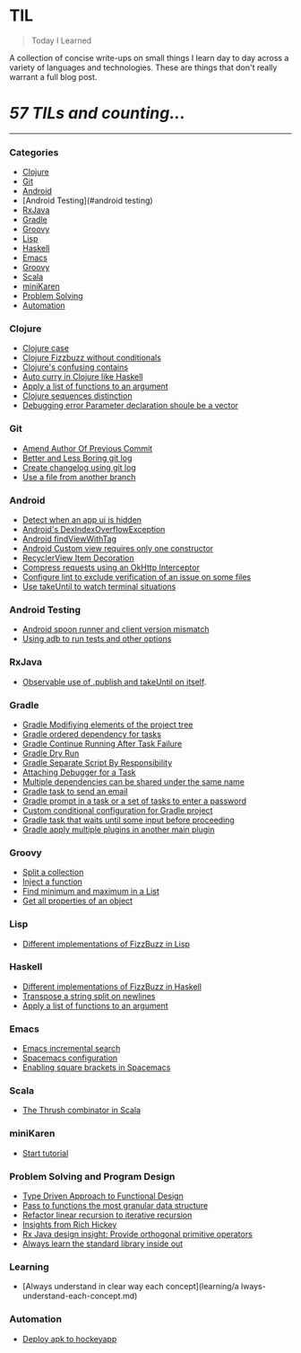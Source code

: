 
# TIL

> Today I Learned

A collection of concise write-ups on small things I learn day to day across a
variety of languages and technologies. These are things that don't really
warrant a full blog post.

_57 TILs and counting..._
=======

---

### Categories

* [Clojure](#clojure)
* [Git](#git)
* [Android](#android)
* [Android Testing](#android testing)
* [RxJava](#rxjava)
* [Gradle](#gradle)
* [Groovy](#groovy)
* [Lisp](#lisp)
* [Haskell](#haskell)
* [Emacs](#emacs)
* [Groovy](#groovy)
* [Scala](#scala)
* [miniKaren](#miniKaren)
* [Problem Solving](#problemSolving)
* [Automation](#automation)

### Clojure
- [Clojure case](clojure/case.md)
- [Clojure Fizzbuzz without conditionals](clojure/fizzbuzz-without-conditionals.md)
- [Clojure's confusing contains](clojure/confusing-contains.md)
- [Auto curry in Clojure like Haskell](clojure/autocurry.md)
- [Apply a list of functions to an argument](clojure/apply-list-functions.md)
- [Clojure sequences distinction](clojure/sequences-distinction.md)
- [Debugging error Parameter declaration shoule be a vector](clojure/debugging-error-param-let-vector.md)

### Git
- [Amend Author Of Previous Commit](git/git-change-author-push.md)
- [Better and Less Boring git log](git/better-less-boring-git-log.md)
- [Create changelog using git log](git/create-changelog-from-gitlog.md)
- [Use a file from another branch](git/use-file-from-another-branch.md)

### Android
- [Detect when an app ui is hidden](android/detect-app-ui-no-longer-visible.md)
- [Android's DexIndexOverflowException](android/android-dex-overflow-exception.md)
- [Android findViewWithTag](android/find-view-with-tag.md)
- [Android Custom view requires only one constructor](android/custom-view-requires-one-ctor.md)
- [RecyclerView Item Decoration](android/rv-item-decoration.md)
- [Compress requests using an OkHttp Interceptor](android/compress-requests-using-okhttp-interceptor.md)
- [Configure lint to exclude verification of an issue on some files](configure-lint-exclude-issue-in-file.md)
- [Use takeUntil to watch terminal situations](use-take-until-to-watch-terminal-situations.md)

### Android Testing
- [Android spoon runner and client version mismatch](android_testing/spoon_runner_client_version_mismatch.md)
- [Using adb to run tests and other options](android_testing/running-tests-command-line.md)

### RxJava
- [Observable use of .publish and takeUntil on itself](observable-use-of-publish-takeUntil-on-itself.md).


### Gradle
- [Gradle Modifiying elements of the project tree](gradle/gradle-modifying-elements-project-tree.md)
- [Gradle ordered dependency for tasks  ](gradle/ordered-dependency-for-tasks.md)
- [Gradle Continue Running After Task Failure](gradle/continue-running-after-task-failure.md)
- [Gradle Dry Run ](gradle/dry-run.md)
- [Gradle Separate Script By Responsibility](gradle/separate-script-by-responsibility.md)
- [Attaching Debugger for a Task](gradle/attaching-debugger-for-a-task.md)
- [Multiple dependencies can be shared under the same name](gradle/multiple-deps-under-same-name.md)
- [Gradle task to send an email](gradle/gradle-task-send-mail.md)
- [Gradle prompt in a task or a set of tasks to enter a password](gradle/prompt-to-enter-passwd.md)
- [Custom conditional configuration for Gradle project](gradle/configure-if-a-task-is-in-execution.md)
- [Gradle task that waits until some input before proceeding](gradle/task-wait-untill-before-preceeding.md)
- [Gradle apply multiple plugins in another main plugin](gradle/apply-multiple-plugins-with-another.md)

### Groovy
* [Split a collection](groovy/collection-split.md)
* [Inject a function](groovy/inject.md)
* [Find minimum and maximum in a List](groovy/find-min-max-list.md)
* [Get all properties of an object](groovy/get-properties-of-an-object.md)

### Lisp
- [Different implementations of FizzBuzz in Lisp](lisp/different-implementations-of-fizzbuzz-in-lisp.md)

### Haskell
- [Different implementations of FizzBuzz in Haskell](haskell/different-implementations-of-fizzbuzz-in-haskell.md)
- [Transpose a string split on newlines](haskell/transpose-string-split-on-newlines.md)
- [Apply a list of functions to an argument](haskell/apply-list-functions.md)

### Emacs
- [Emacs incremental search](emacs/emacs-incremental-search.md)
- [Spacemacs configuration](emacs/spacemacs-configuration.md)
- [Enabling square brackets in Spacemacs](emacs/enable-square-brackets-in-spacemacs.md)

### Scala
- [The Thrush combinator in Scala](scala/thrush-combinator-in-scala.md)

### miniKaren
- [Start tutorial](miniKaren/start.md)

### Problem Solving and Program Design
- [Type Driven Approach to Functional Design](problemSolving/a-type-driven-approach-to-functional-design.md)
- [Pass to functions the most granular data structure](problemSolving/pass-most-granular-data-structure)
- [Refactor linear recursion to iterative recursion](problemSolving/refactor-linear-to-iterative-recursion.md)
- [Insights from Rich Hickey](problemSolving/insights-from-rich-hickey.md)
- [Rx Java design insight: Provide orthogonal primitive operators](problemSolving/rxjava-insight-provide-orthogonal-primitive.md)
- [Always learn the standard library inside out](problemSolving/always-learn-std-lib-inside-out.md)

### Learning
- [Always understand in clear way each concept](learning/a
lways-understand-each-concept.md)

### Automation
- [Deploy apk to hockeyapp](automation/deploy-to-hockeyapp.md)
